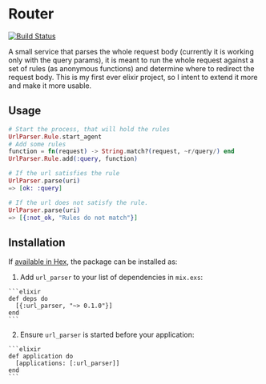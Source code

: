 # Router
[![Build Status](https://travis-ci.org/wizardone/parser.svg?branch=master)](https://travis-ci.org/wizardone/parser)

A small service that parses the whole request body (currently it is working only with the query params), it is meant to run the
whole request against a set of rules (as anonymous functions) and determine where to redirect the
request body.
This is my first ever elixir project, so I intent to extend it more and make it more usable.

## Usage

```elixir
# Start the process, that will hold the rules
UrlParser.Rule.start_agent
# Add some rules
function = fn(request) -> String.match?(request, ~r/query/) end
UrlParser.Rule.add(:query, function)

# If the url satisfies the rule
UrlParser.parse(uri)
=> [ok: :query]

# If the url does not satisfy the rule.
UrlParser.parse(uri)
=> [{:not_ok, "Rules do not match"}]
```

## Installation

If [available in Hex](https://hex.pm/docs/publish), the package can be installed as:

  1. Add `url_parser` to your list of dependencies in `mix.exs`:

    ```elixir
    def deps do
      [{:url_parser, "~> 0.1.0"}]
    end
    ```

  2. Ensure `url_parser` is started before your application:

    ```elixir
    def application do
      [applications: [:url_parser]]
    end
    ```

